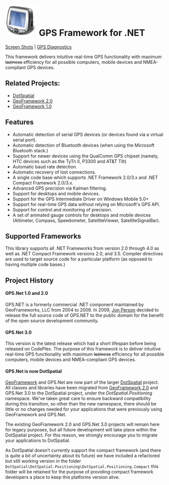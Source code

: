 # ![GPS.Net Logo](Docs/img/logo.png) GPS Framework for .NET

[Screen Shots](Docs/ScreenShots.md) | [GPS Diagnostics](Docs/GPSDiagnostics.md)

This framework delivers intuitive real-time GPS functionality with maximum ~~laziness~~ efficiency for all possible computers, mobile devices and NMEA-compliant GPS devices.


## Related Projects:
- [DotSpatial](https://github.com/DotSpatial/DotSpatial)
- [GeoFramework 2.0](https://github.com/BigstickCarpet/GeoFramework)
- [GeoFramework 1.0](http://geoframework1.codeplex.com)

## Features

* Automatic detection of serial GPS devices (or devices found via a virtual serial port).
* Automatic detection of Bluetooth devices (when using the Microsoft Bluetooth stack.)
* Support for newer devices using the QualComm GPS chipset (namely, HTC devices such as the TyTn II, P3300 and AT&T Tilt)
* Automatic baud rate detection.
* Automatic recovery of lost connections.
* A single code base which supports .NET Framework 2.0/3.x and .NET Compact Framework 2.0/3.x.
* Advanced GPS precision via Kalman filtering.
* Support for desktops and mobile devices.
* Support for the GPS Intermediate Driver on Windows Mobile 5.0+
* Support for real-time GPS data without relying on Microsoft's GPS API.
* Support for control and monitoring of precision.
* A set of animated gauge controls for desktops and mobile devices (Altimeter, Compass, Speedometer, SatelliteViewer, SatelliteSignalBar).

## Supported Frameworks

This library supports all .NET Frameworks from version 2.0 through 4.0 as well as .NET Compact Framework versions 2.0, and 3.5.  Compiler directives are used to target source code for a particular platform (as opposed to having multiple code bases.)

## Project History

#### GPS.Net 1.0 and 2.0

GPS.NET is a formerly commercial .NET component maintained by GeoFrameworks, LLC from 2004 to 2009.  In 2009, [Jon Person](http://www.codeplex.com/site/users/view/jperson) decided to release the full source code of GPS.NET to the public domain for the benefit of the open source development community.  

#### GPS.Net 3.0

This version is the latest release which had a short lifespan before being released on CodePlex.  The purpose of this framework is to deliver intuitive real-time GPS functionality with maximum ~~laziness~~ efficiency for all possible computers, mobile devices and NMEA-compliant GPS devices.

#### GPS.Net is now DotSpatial

[GeoFramework](https://github.com/BigstickCarpet/GeoFramework) and GPS.Net are now part of the larger [DotSpatial](https://github.com/DotSpatial/DotSpatial) project.  All classes and libraries have been migrated from [GeoFramework 2.0](https://github.com/BigstickCarpet/GeoFramework) and GPS.Net 3.0 to the DotSpatial project, under the _DotSpatial.Positioning_ namespace.  We've taken great care to ensure backward compatibility during this transition, so other than the new namespace, there should be little or no changes needed for your applications that were previously using GeoFramework and GPS.Net.

The existing GeoFramework 2.0 and GPS.Net 3.0 projects will remain here for legacy purposes, but all future development will take place within the DotSpatial project.  For this reason, we strongly encourage you to migrate your applications to DotSpatial.

As DotSpatial doesn’t currently support the compact framework (and there is quite a bit of uncertainty about its future) we have included a refactored but still working version in the folder `DotSpatial\DotSpatial.Positioning\DotSpatial.Positioning.Compact` this folder will be retained for the purpose of providing compact framework developers a place to keep this platforms version alive.
